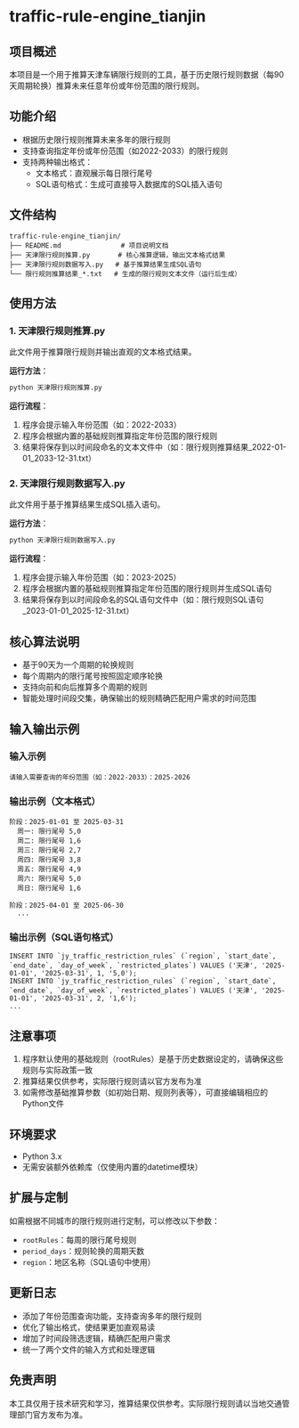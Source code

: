 # traffic-rule-engine_tianjin

## 项目概述
本项目是一个用于推算天津车辆限行规则的工具，基于历史限行规则数据（每90天周期轮换）推算未来任意年份或年份范围的限行规则。

## 功能介绍
- 根据历史限行规则推算未来多年的限行规则
- 支持查询指定年份或年份范围（如2022-2033）的限行规则
- 支持两种输出格式：
  - 文本格式：直观展示每日限行尾号
  - SQL语句格式：生成可直接导入数据库的SQL插入语句

## 文件结构
```
traffic-rule-engine_tianjin/
├── README.md               # 项目说明文档
├── 天津限行规则推算.py       # 核心推算逻辑，输出文本格式结果
├── 天津限行规则数据写入.py   # 基于推算结果生成SQL语句
└── 限行规则推算结果_*.txt   # 生成的限行规则文本文件（运行后生成）
```

## 使用方法

### 1. 天津限行规则推算.py
此文件用于推算限行规则并输出直观的文本格式结果。

**运行方法**：
```bash
python 天津限行规则推算.py
```

**运行流程**：
1. 程序会提示输入年份范围（如：2022-2033）
2. 程序会根据内置的基础规则推算指定年份范围的限行规则
3. 结果将保存到以时间段命名的文本文件中（如：限行规则推算结果_2022-01-01_2033-12-31.txt）

### 2. 天津限行规则数据写入.py
此文件用于基于推算结果生成SQL插入语句。

**运行方法**：
```bash
python 天津限行规则数据写入.py
```

**运行流程**：
1. 程序会提示输入年份范围（如：2023-2025）
2. 程序会根据内置的基础规则推算指定年份范围的限行规则并生成SQL语句
3. 结果将保存到以时间段命名的SQL语句文件中（如：限行规则SQL语句_2023-01-01_2025-12-31.txt）

## 核心算法说明
- 基于90天为一个周期的轮换规则
- 每个周期内的限行尾号按照固定顺序轮换
- 支持向前和向后推算多个周期的规则
- 智能处理时间段交集，确保输出的规则精确匹配用户需求的时间范围

## 输入输出示例

### 输入示例
```
请输入需要查询的年份范围（如：2022-2033）：2025-2026
```

### 输出示例（文本格式）
```
阶段：2025-01-01 至 2025-03-31
  周一: 限行尾号 5,0
  周二: 限行尾号 1,6
  周三: 限行尾号 2,7
  周四: 限行尾号 3,8
  周五: 限行尾号 4,9
  周六: 限行尾号 5,0
  周日: 限行尾号 1,6

阶段：2025-04-01 至 2025-06-30
  ...
```

### 输出示例（SQL语句格式）
```
INSERT INTO `jy_traffic_restriction_rules` (`region`, `start_date`, `end_date`, `day_of_week`, `restricted_plates`) VALUES ('天津', '2025-01-01', '2025-03-31', 1, '5,0');
INSERT INTO `jy_traffic_restriction_rules` (`region`, `start_date`, `end_date`, `day_of_week`, `restricted_plates`) VALUES ('天津', '2025-01-01', '2025-03-31', 2, '1,6');
...
```

## 注意事项
1. 程序默认使用的基础规则（rootRules）是基于历史数据设定的，请确保这些规则与实际政策一致
2. 推算结果仅供参考，实际限行规则请以官方发布为准
3. 如需修改基础推算参数（如初始日期、规则列表等），可直接编辑相应的Python文件

## 环境要求
- Python 3.x
- 无需安装额外依赖库（仅使用内置的datetime模块）

## 扩展与定制
如需根据不同城市的限行规则进行定制，可以修改以下参数：
- `rootRules`：每周的限行尾号规则
- `period_days`：规则轮换的周期天数
- `region`：地区名称（SQL语句中使用）

## 更新日志
- 添加了年份范围查询功能，支持查询多年的限行规则
- 优化了输出格式，使结果更加直观易读
- 增加了时间段筛选逻辑，精确匹配用户需求
- 统一了两个文件的输入方式和处理逻辑

## 免责声明
本工具仅用于技术研究和学习，推算结果仅供参考。实际限行规则请以当地交通管理部门官方发布为准。
